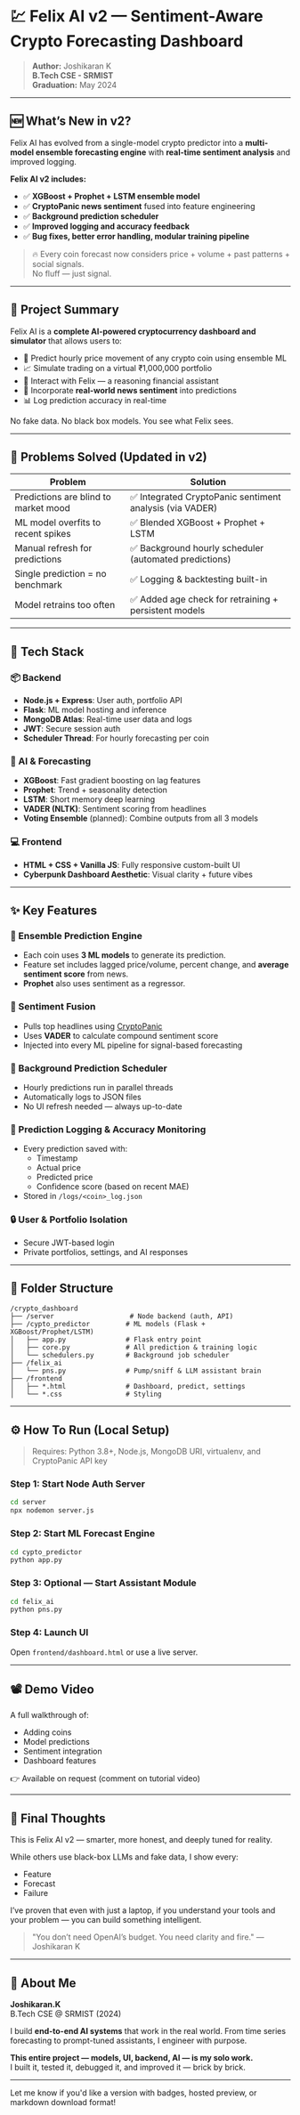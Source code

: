 # 💹 Felix AI v2 — Sentiment-Aware Crypto Forecasting Dashboard

> **Author:** Joshikaran K  
> **B.Tech CSE - SRMIST**  
> **Graduation:** May 2024  

---

## 🆕 What’s New in v2?

Felix AI has evolved from a single-model crypto predictor into a **multi-model ensemble forecasting engine** with **real-time sentiment analysis** and improved logging.

**Felix AI v2 includes:**
- ✅ **XGBoost + Prophet + LSTM ensemble model**
- ✅ **CryptoPanic news sentiment** fused into feature engineering
- ✅ **Background prediction scheduler**
- ✅ **Improved logging and accuracy feedback**
- ✅ **Bug fixes, better error handling, modular training pipeline**

> 🔥 Every coin forecast now considers price + volume + past patterns + social signals.  
> No fluff — just signal.

---

## 🧠 Project Summary

Felix AI is a **complete AI-powered cryptocurrency dashboard and simulator** that allows users to:

- 🧪 Predict hourly price movement of any crypto coin using ensemble ML
- 📈 Simulate trading on a virtual ₹1,000,000 portfolio
- 🧠 Interact with Felix — a reasoning financial assistant
- 📰 Incorporate **real-world news sentiment** into predictions
- 📊 Log prediction accuracy in real-time

No fake data. No black box models. You see what Felix sees.

---

## 🧩 Problems Solved (Updated in v2)

| Problem | Solution |
|--------|----------|
| Predictions are blind to market mood | ✅ Integrated CryptoPanic sentiment analysis (via VADER) |
| ML model overfits to recent spikes | ✅ Blended XGBoost + Prophet + LSTM |
| Manual refresh for predictions | ✅ Background hourly scheduler (automated predictions) |
| Single prediction = no benchmark | ✅ Logging & backtesting built-in |
| Model retrains too often | ✅ Added age check for retraining + persistent models |

---

## 🚀 Tech Stack

### 📦 Backend
- **Node.js + Express**: User auth, portfolio API
- **Flask**: ML model hosting and inference
- **MongoDB Atlas**: Real-time user data and logs
- **JWT**: Secure session auth
- **Scheduler Thread**: For hourly forecasting per coin

### 🧠 AI & Forecasting
- **XGBoost**: Fast gradient boosting on lag features
- **Prophet**: Trend + seasonality detection
- **LSTM**: Short memory deep learning
- **VADER (NLTK)**: Sentiment scoring from headlines
- **Voting Ensemble** (planned): Combine outputs from all 3 models

### 💻 Frontend
- **HTML + CSS + Vanilla JS**: Fully responsive custom-built UI
- **Cyberpunk Dashboard Aesthetic**: Visual clarity + future vibes

---

## ✨ Key Features

### 🧠 Ensemble Prediction Engine
- Each coin uses **3 ML models** to generate its prediction.
- Feature set includes lagged price/volume, percent change, and **average sentiment score** from news.
- **Prophet** also uses sentiment as a regressor.

### 📰 Sentiment Fusion
- Pulls top headlines using [CryptoPanic](https://cryptopanic.com)
- Uses **VADER** to calculate compound sentiment score
- Injected into every ML pipeline for signal-based forecasting

### 🔄 Background Prediction Scheduler
- Hourly predictions run in parallel threads
- Automatically logs to JSON files
- No UI refresh needed — always up-to-date

### 🧪 Prediction Logging & Accuracy Monitoring
- Every prediction saved with:
  - Timestamp
  - Actual price
  - Predicted price
  - Confidence score (based on recent MAE)
- Stored in `/logs/<coin>_log.json`

### 🔒 User & Portfolio Isolation
- Secure JWT-based login
- Private portfolios, settings, and AI responses

---

## 📁 Folder Structure
```
/crypto_dashboard
├── /server                   # Node backend (auth, API)
├── /cypto_predictor         # ML models (Flask + XGBoost/Prophet/LSTM)
│   ├── app.py               # Flask entry point
│   ├── core.py              # All prediction & training logic
│   └── schedulers.py        # Background job scheduler
├── /felix_ai
│   └── pns.py               # Pump/sniff & LLM assistant brain
├── /frontend
│   ├── *.html               # Dashboard, predict, settings
│   └── *.css                # Styling
```

---

## ⚙️ How To Run (Local Setup)

> Requires: Python 3.8+, Node.js, MongoDB URI, virtualenv, and CryptoPanic API key

### Step 1: Start Node Auth Server
```bash
cd server
npx nodemon server.js
```

### Step 2: Start ML Forecast Engine
```bash
cd cypto_predictor
python app.py
```

### Step 3: Optional — Start Assistant Module
```bash
cd felix_ai
python pns.py
```

### Step 4: Launch UI
Open `frontend/dashboard.html` or use a live server.

---

## 📽️ Demo Video
A full walkthrough of:
- Adding coins
- Model predictions
- Sentiment integration
- Dashboard features

👉 Available on request (comment on tutorial video)

---

## 🙏 Final Thoughts

This is Felix AI v2 — smarter, more honest, and deeply tuned for reality.

While others use black-box LLMs and fake data, I show every:
- Feature
- Forecast
- Failure

I’ve proven that even with just a laptop, if you understand your tools and your problem — you can build something intelligent.

> "You don’t need OpenAI’s budget. You need clarity and fire." — Joshikaran K

---

## 🧔 About Me

**Joshikaran.K**  
B.Tech CSE @ SRMIST (2024)

I build **end-to-end AI systems** that work in the real world. From time series forecasting to prompt-tuned assistants, I engineer with purpose.

**This entire project — models, UI, backend, AI — is my solo work.**  
I built it, tested it, debugged it, and improved it — brick by brick.

---

Let me know if you'd like a version with badges, hosted preview, or markdown download format!